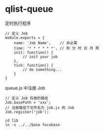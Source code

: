 qlist-queue
===========

定时执行程序

```
// 定义 Job
module.exports = {
    name: 'Job Name',    // 非必需
    time: '* * * * * *', // 秒 分 时 日 月 周
    init: function() {
        // init your job
    },
    tick: function() {
        // do something...
    }
}
```

queue.js 中注册 Job
```
// 定义 Job 存放的路径
Job.basePath = 'xxx';
// 注册路径下文件名为 job.js 的 Job
Job.register('job');
```

```
cd lib
ln -s ../../base focobase
```
